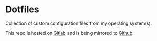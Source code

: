 # Dotfiles

Collection of custom configuration files from my operating system(s). 

This repo is hosted on [Gitlab](https://gitlab.com/joejazzy06/dotfiles) and is being mirrored to [Github](https://github.com/JoeJazzy/Dotfiles).
